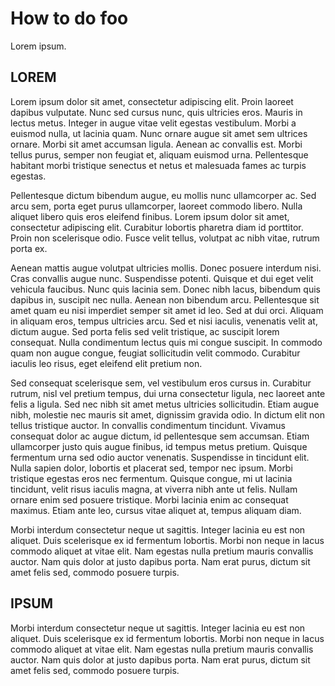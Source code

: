 
# How to do foo

Lorem ipsum.

## LOREM



Lorem ipsum dolor sit amet, consectetur adipiscing elit. Proin laoreet dapibus vulputate. Nunc sed cursus nunc, quis ultricies eros. Mauris in lectus metus. Integer in augue vitae velit egestas vestibulum. Morbi a euismod nulla, ut lacinia quam. Nunc ornare augue sit amet sem ultrices ornare. Morbi sit amet accumsan ligula. Aenean ac convallis est. Morbi tellus purus, semper non feugiat et, aliquam euismod urna. Pellentesque habitant morbi tristique senectus et netus et malesuada fames ac turpis egestas.

Pellentesque dictum bibendum augue, eu mollis nunc ullamcorper ac. Sed arcu sem, porta eget purus ullamcorper, laoreet commodo libero. Nulla aliquet libero quis eros eleifend finibus. Lorem ipsum dolor sit amet, consectetur adipiscing elit. Curabitur lobortis pharetra diam id porttitor. Proin non scelerisque odio. Fusce velit tellus, volutpat ac nibh vitae, rutrum porta ex.

Aenean mattis augue volutpat ultricies mollis. Donec posuere interdum nisi. Cras convallis augue nunc. Suspendisse potenti. Quisque et dui eget velit vehicula faucibus. Nunc quis lacinia sem. Donec nibh lacus, bibendum quis dapibus in, suscipit nec nulla. Aenean non bibendum arcu. Pellentesque sit amet quam eu nisi imperdiet semper sit amet id leo. Sed at dui orci. Aliquam in aliquam eros, tempus ultricies arcu. Sed et nisi iaculis, venenatis velit at, dictum augue. Sed porta felis sed velit tristique, ac suscipit lorem consequat. Nulla condimentum lectus quis mi congue suscipit. In commodo quam non augue congue, feugiat sollicitudin velit commodo. Curabitur iaculis leo risus, eget eleifend elit pretium non.

Sed consequat scelerisque sem, vel vestibulum eros cursus in. Curabitur rutrum, nisl vel pretium tempus, dui urna consectetur ligula, nec laoreet ante felis a ligula. Sed nec nibh sit amet metus ultricies sollicitudin. Etiam augue nibh, molestie nec mauris sit amet, dignissim gravida odio. In dictum elit non tellus tristique auctor. In convallis condimentum tincidunt. Vivamus consequat dolor ac augue dictum, id pellentesque sem accumsan. Etiam ullamcorper justo quis augue finibus, id tempus metus pretium. Quisque fermentum urna sed odio auctor venenatis. Suspendisse in tincidunt elit. Nulla sapien dolor, lobortis et placerat sed, tempor nec ipsum. Morbi tristique egestas eros nec fermentum. Quisque congue, mi ut lacinia tincidunt, velit risus iaculis magna, at viverra nibh ante ut felis. Nullam ornare enim sed posuere tristique. Morbi lacinia enim ac consequat maximus. Etiam ante leo, cursus vitae aliquet at, tempus aliquam diam.

Morbi interdum consectetur neque ut sagittis. Integer lacinia eu est non aliquet. Duis scelerisque ex id fermentum lobortis. Morbi non neque in lacus commodo aliquet at vitae elit. Nam egestas nulla pretium mauris convallis auctor. Nam quis dolor at justo dapibus porta. Nam erat purus, dictum sit amet felis sed, commodo posuere turpis. 

## IPSUM

Morbi interdum consectetur neque ut sagittis. Integer lacinia eu est non aliquet. Duis scelerisque ex id fermentum lobortis. Morbi non neque in lacus commodo aliquet at vitae elit. Nam egestas nulla pretium mauris convallis auctor. Nam quis dolor at justo dapibus porta. Nam erat purus, dictum sit amet felis sed, commodo posuere turpis. 
